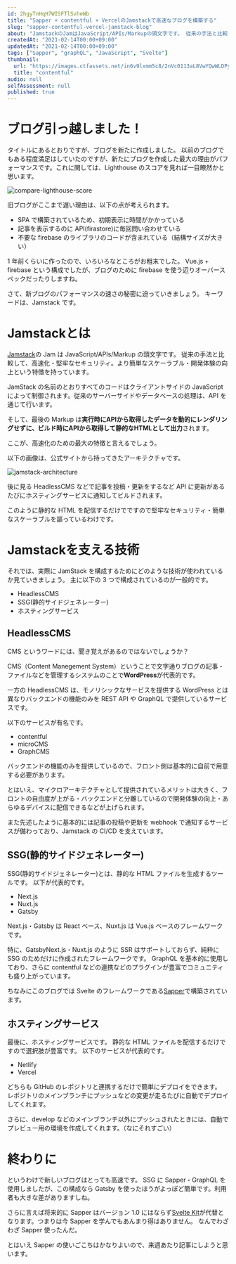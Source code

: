 ```yaml
---
id: 2hgyTnHqH7WISFTlSvheWb
title: "Sapper + contentful + VercelのJamstackで高速なブログを構築する"
slug: "sapper-contentful-vercel-jamstack-blog"
about: "JamstackのJamはJavaScript/APIs/Markupの頭文字です。 従来の手法と比較して、高速化・堅牢なセキュリティ。より簡単なスケーラブル・開発体験の向上という特徴を持っています。実行時にAPIから取得したデータを動的にレンダリングせずに、ビルド時にAPIから取得して静的なHTMLとして出力されます。"
createdAt: "2021-02-14T00:00+09:00"
updatedAt: "2021-02-14T00:00+09:00"
tags: ["Sapper", "graphQL", "JavaScript", "Svelte"]
thumbnail:
  url: "https://images.ctfassets.net/in6v9lxmm5c8/2nVc0113aL8VwYQwWLDPyl/90bc28445ce7ff4ee2c190a858defee5/contentful.jpg"
  title: "contentful"
audio: null
selfAssessment: null
published: true
---
```

# ブログ引っ越しました！

タイトルにあるとおりですが、ブログを新たに作成しました。
以前のブログでもある程度満足はしていたのですが、新たにブログを作成した最大の理由がパフォーマンスです。これに関しては、Lighthouse のスコアを見れば一目瞭然かと思います。

![compare-lighthouse-score](//images.ctfassets.net/in6v9lxmm5c8/6gm2HbmC8ZHjgm2fiPOTRx/be24cbf6369735fa4194f294069975d8/____________________________2021-02-14_20.38.52.png)

旧ブログがここまで遅い理由は、以下の点が考えられます。

- SPA で構築されているため、初期表示に時間がかかっている
- 記事を表示するのに API(firastore)に毎回問い合わせている
- 不要な firebase のライブラリのコードが含まれている（結構サイズが大きい）

1 年前くらいに作ったので、いろいろなところがお粗末でした。
Vue.js + firebase という構成でしたが、ブログのために firebase を使う辺りオーバースペックだったりしますね。

さて、新ブログのパフォーマンスの速さの秘密に迫っていきましょう。
キーワードは、Jamstack です。

# Jamstackとは

[Jamstack](https://jamstack.org/)の Jam は JavaScript/APIs/Markup の頭文字です。
従来の手法と比較して、高速化・堅牢なセキュリティ。より簡単なスケーラブル・開発体験の向上という特徴を持っています。

JamStack の名前のとおりすべてのコードはクライアントサイドの JavaScript によって制御されます。従来のサーバーサイドやデータベースの処理は、API を通じて行います。

そして、最後の Markup は**実行時にAPIから取得したデータを動的にレンダリングせずに、ビルド時にAPIから取得して静的なHTMLとして出力**されます。

ここが、高速化のための最大の特徴と言えるでしょう。

以下の画像は、公式サイトから持ってきたアーキテクチャです。

![jamstack-architecture](//images.ctfassets.net/in6v9lxmm5c8/5oQMw62AcnUbxyKoW3bmHz/09eb4da9bbaaad25f985fac71db75b90/architecture.svg)

後に見る HeadlessCMS などで記事を投稿・更新をするなど API に更新があるたびにホスティングサービスに通知してビルドされます。

このように静的な HTML を配信するだけでですので堅牢なセキュリティ・簡単なスケーラブルを謳っているわけです。

# Jamstackを支える技術

それでは、実際に JamStack を構成するためにどのような技術が使われているか見ていきましょう。
主に以下の 3 つで構成されているのが一般的です。

- HeadlessCMS
- SSG(静的サイドジェネレーター)
- ホスティングサービス

## HeadlessCMS

CMS というワードには、聞き覚えがあるのではないでしょうか？

CMS（Content Manegement System）ということで文字通りブログの記事・ファイルなどを管理するシステムのことで**WordPress**が代表的です。

一方の HeadlessCMS は、モノリシックなサービスを提供する WordPress とは異なりバックエンドの機能のみを REST API や GraphQL で提供しているサービスです。

以下のサービスが有名です。

- contentful
- microCMS
- GraphCMS

バックエンドの機能のみを提供しているので、フロント側は基本的に自前で用意する必要があります。

とはいえ、マイクロアーキテクチャとして提供されているメリットは大きく、フロントの自由度が上がる・バックエンドと分離しているので開発体験の向上・あらゆるデバイスに配信できるなどが上げられます。

また先述したように基本的には記事の投稿や更新を webhook で通知するサービスが備わっており、Jamstack の CI/CD を支えています。

## SSG(静的サイドジェネレーター)

SSG(静的サイドジェネレーター)とは、静的な HTML ファイルを生成するツールです。
以下が代表的です。

- Next.js
- Nuxt.js
- Gatsby

Next.js・Gatsby は React ベース、Nuxt.js は Vue.js ベースのフレームワークです。

特に、GatsbyNext.js・Nuxt.js のように SSR はサポートしておらず、純粋に SSG のためだけに作成されたフレームワークです。
GraphQL を基本的に使用しており、さらに contentful などの連携などのプラグインが豊富でコミュニティも盛り上がっています。

ちなみにこのブログでは Svelte のフレームワークである[Sapper](https://sapper.svelte.dev/)で構築されています。

## ホスティングサービス

最後に、ホスティングサービスです。
静的な HTML ファイルを配信するだけですので選択肢が豊富です。
以下のサービスが代表的です。

- Netlify
- Vercel

どちらも GitHub のレポジトリと連携するだけで簡単にデプロイをできます。
レポジトリのメインブランチにプッシュなどの変更が走るたびに自動でデプロイしてくれます。

さらに、develop などのメインブランチ以外にプッシュされたときには、自動でプレビュー用の環境を作成してくれます。（なにそれすごい）

# 終わりに

というわけで新しいブログはとっても高速です。
SSG に Sapper・GraphQL を使用しましたが、この構成なら Gatsby を使ったほうがよっぽど簡単です。利用者も大きな差がありますしね。

さらに言えば将来的に Sapper はバージョン 1.0 にはならず[Svelte Kit](https://svelte.dev/blog/whats-the-deal-with-sveltekit)が代替となります。つまりは今 Sapper を学んでもあんまり得はありません。
なんでわざわざ Sapper 使ったんだ。

とはいえ Sapper の使いごこちはかなりよいので、来週あたり記事にしようと思います。
